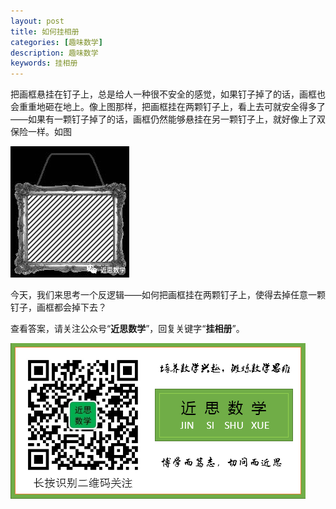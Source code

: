 ```yaml
---
layout: post
title: 如何挂相册
categories: [趣味数学]
description: 趣味数学
keywords: 挂相册
---
```


​        把画框悬挂在钉子上，总是给人一种很不安全的感觉，如果钉子掉了的话，画框也会重重地砸在地上。像上图那样，把画框挂在两颗钉子上，看上去可就安全得多了——如果有一颗钉子掉了的话，画框仍然能够悬挂在另一颗钉子上，就好像上了双保险一样。如图

![rhgxc](/images/posts/gxc.jpg)

​        今天，我们来思考一个反逻辑——如何把画框挂在两颗钉子上，使得去掉任意一颗钉子，画框都会掉下去？

​        查看答案，请关注公众号“**近思数学**”，回复关键字“**挂相册**”。

![qrcode](/images/about/jssx.png)